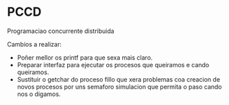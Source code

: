 # PCCD
Programaciao concurrente distribuida

Cambios a realizar:
  - Poñer mellor os printf para que sexa mais claro.
  - Preparar interfaz para ejecutar os procesos que queiramos e cando queiramos.
  - Sustituir o getchar do proceso fillo que xera problemas coa creacion de novos procesos por uns semaforo simulacion que permita o paso cando nos o digamos.
  
